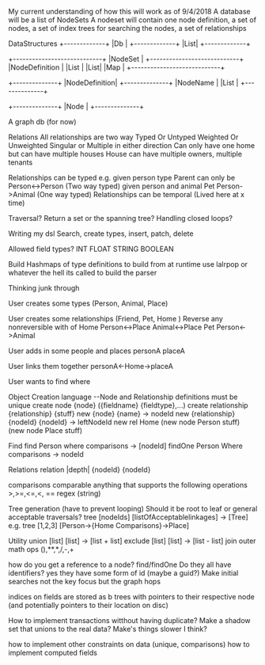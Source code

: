 My current understanding of how this will work as of 9/4/2018
A database will be a list of NodeSets
A nodeset will contain one node definition, a set of nodes, a set of index trees for searching the nodes, a set 
of relationships

DataStructures
+-------------+
|Db           |
+-------------+
|List<NodeSet>|
+-------------+

+----------------------------+
|NodeSet                     |
+----------------------------+
|NodeDefinition              |
|List<Node>                  |
|List<RelationshipDefinition>|
|Map<IndexTrees>             |
+----------------------------+

+--------------+
|NodeDefinition|
+--------------+
|NodeName      |
|List<Fields>  |
+--------------+

+--------------+
|Node          |
+--------------+

A graph db (for now)

Relations
    All relationships are two way
    Typed Or Untyped
    Weighted Or Unweighted
    Singular or Multiple in either direction
        Can only have one home but can have multiple houses
        House can have multiple owners, multiple tenants

Relationships can be typed
    e.g. given person type Parent can only be Person<->Person (Two way typed)
         given person and animal Pet Person->Animal (One way typed)
    Relationships can be temporal (Lived here at x time)

Traversal?
Return a set or the spanning tree?
Handling closed loops?

Writing my dsl
Search, create types, insert, patch, delete

Allowed field types?
    INT
    FLOAT
    STRING
    BOOLEAN

Build Hashmaps of type definitions to build from at runtime
use lalrpop or whatever the hell its called to build the parser
    


Thinking junk through

User creates some types (Person, Animal, Place)

User creates some relationships (Friend, Pet, Home )
Reverse any nonreversible with of
    Home
        Person<->Place
        Animal<->Place
    Pet
        Person<->Animal
        
User adds in some people and places
personA
placeA

User links them together
personA<-Home->placeA

User wants to find where 

Object Creation language
--Node and Relationship definitions must be unique
    create node {node} ({fieldname} {fieldtype},...)
    create relationship {relationship} {stuff}
    new {node} {name} -> nodeId
    new {relationship} {nodeId} {nodeId} -> leftNodeId
    new rel Home (new node Person stuff) (new node Place stuff)

Find
    find Person where comparisons -> [nodeId]
    findOne Person Where comparisons -> nodeId

Relations
    relation |depth| {nodeId} {nodeId}


comparisons
    comparable anything that supports the following operations >,>=,<=,<, ==
    regex (string)

Tree generation (have to prevent looping)
    Should it be root to leaf or general acceptable traversals?
    tree [nodeIds] [listOfAcceptablelinkages] -> [Tree]
    e.g. tree [1,2,3] [Person->{Home Comparisons}->Place]

Utility
    union<t> [list<t>] [list<t>] -> [list<t> + list<t>]
    exclude<t> [list<t>] [list<t>] -> [list<t> - list<t>]
    join<t>
    outer<t>
    math ops (),**,*,/,-,+


how do you get a reference to a node? find/findOne
Do they all have identifiers? yes they have some form of id (maybe a guid?)
Make initial searches not the key focus but the graph hops

indices on fields are stored as b trees with pointers to their respective node (and potentially pointers to their location on disc)

How to implement transactions witthout having duplicate? Make a shadow set that unions to the real data? Make's things slower I think?

how to implement other constraints on data (unique, comparisons)
how to implement computed fields


